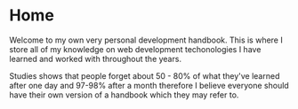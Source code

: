 # Home

Welcome to my own very personal development handbook. This is where I store all of my knowledge on web development techonologies I have learned and worked with throughout the years.

Studies shows that people forget about 50 - 80% of what they've learned after one day and 97-98% after a month therefore I believe everyone should have their own version of a handbook which they may refer to.
